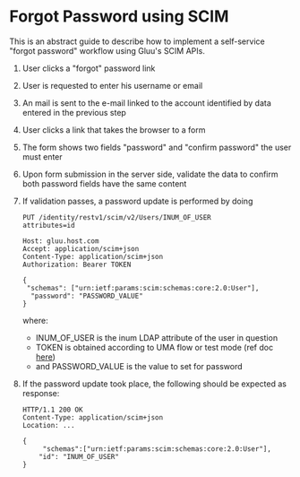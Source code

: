 # Forgot Password using SCIM

This is an abstract guide to describe how to implement a self-service "forgot password" workflow using Gluu's SCIM APIs. 

1. User clicks a "forgot" password link 
1. User is requested to enter his username or email
1. An mail is sent to the e-mail linked to the account identified by data entered in the previous step
1. User clicks a link that takes the browser to a form
1. The form shows two fields "password" and "confirm password" the user must enter
1. Upon form submission in the server side, validate the data to confirm both password fields have the same content
1. If validation passes, a password update is performed by doing

    ```
    PUT /identity/restv1/scim/v2/Users/INUM_OF_USER
    attributes=id

    Host: gluu.host.com
    Accept: application/scim+json
    Content-Type: application/scim+json
    Authorization: Bearer TOKEN

    {
     "schemas": ["urn:ietf:params:scim:schemas:core:2.0:User"],
      "password": "PASSWORD_VALUE"
    }
    ```

    where:

    - INUM_OF_USER is the inum LDAP attribute of the user in question    
    - TOKEN is obtained according to UMA flow or test mode (ref doc [here](https://gluu.org/docs/ce/user-management/scim2/))    
    - and PASSWORD_VALUE is the value to set for password     

1. If the password update took place, the following should be expected as response:

    ```
    HTTP/1.1 200 OK
    Content-Type: application/scim+json
    Location: ...

    {
         "schemas":["urn:ietf:params:scim:schemas:core:2.0:User"],
        "id": "INUM_OF_USER"
    }
    ```
